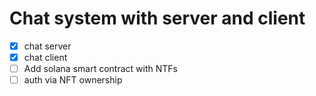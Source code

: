 # Chat system with server and client

- [x] chat server
- [x] chat client
- [ ] Add solana smart contract with NTFs
- [ ] auth via NFT ownership
